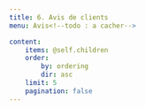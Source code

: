 ```yaml
---
title: 6. Avis de clients
menu: Avis<!--todo : a cacher-->

content:
    items: @self.children
    order:
        by: ordering
        dir: asc
    limit: 5
    pagination: false
---
```


